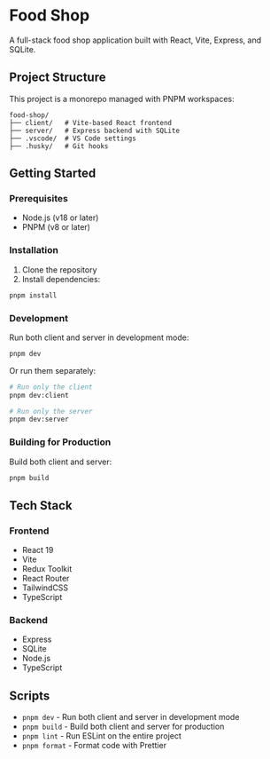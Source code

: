 # Food Shop

A full-stack food shop application built with React, Vite, Express, and SQLite.

## Project Structure

This project is a monorepo managed with PNPM workspaces:

```
food-shop/
├── client/   # Vite-based React frontend
├── server/   # Express backend with SQLite
├── .vscode/  # VS Code settings
├── .husky/   # Git hooks
```

## Getting Started

### Prerequisites

- Node.js (v18 or later)
- PNPM (v8 or later)

### Installation

1. Clone the repository
2. Install dependencies:

```bash
pnpm install
```

### Development

Run both client and server in development mode:

```bash
pnpm dev
```

Or run them separately:

```bash
# Run only the client
pnpm dev:client

# Run only the server
pnpm dev:server
```

### Building for Production

Build both client and server:

```bash
pnpm build
```

## Tech Stack

### Frontend
- React 19
- Vite
- Redux Toolkit
- React Router
- TailwindCSS
- TypeScript

### Backend
- Express
- SQLite
- Node.js
- TypeScript

## Scripts

- `pnpm dev` - Run both client and server in development mode
- `pnpm build` - Build both client and server for production
- `pnpm lint` - Run ESLint on the entire project
- `pnpm format` - Format code with Prettier
